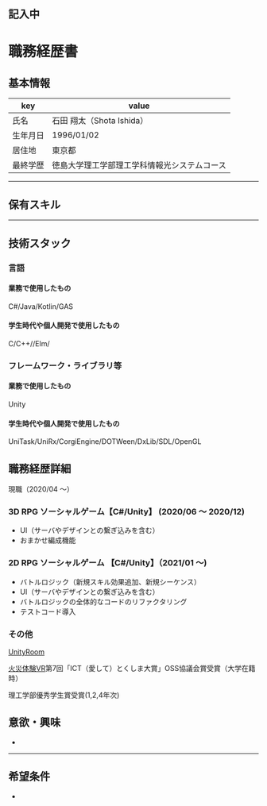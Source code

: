 ## 記入中
# 職務経歴書

## 基本情報

|key|value|
|---|---|
|氏名|石田 翔太（Shota Ishida）|
|生年月日|1996/01/02|
|居住地|東京都|
|最終学歴|徳島大学理工学部理工学科情報光システムコース|

---

## 保有スキル

---

## 技術スタック

### 言語
#### 業務で使用したもの
C#/Java/Kotlin/GAS
#### 学生時代や個人開発で使用したもの
C/C++//Elm/
### フレームワーク・ライブラリ等
#### 業務で使用したもの
Unity
#### 学生時代や個人開発で使用したもの
UniTask/UniRx/CorgiEngine/DOTWeen/DxLib/SDL/OpenGL

## 職務経歴詳細
現職（2020/04 ～）
### 3D RPG ソーシャルゲーム【C#/Unity】 (2020/06 ～ 2020/12) 
- UI（サーバやデザインとの繋ぎ込みを含む）
- おまかせ編成機能

### 2D RPG ソーシャルゲーム 【C#/Unity】（2021/01 ～)
- バトルロジック（新規スキル効果追加、新規シーケンス）
- UI（サーバやデザインとの繋ぎ込みを含む）
- バトルロジックの全体的なコードのリファクタリング
- テストコード導入

### その他
[UnityRoom](https://unityroom.com/users/gdh8w7eif1m0b9o5yxar)

[火災体験VR](https://www.pref.tokushima.lg.jp/ippannokata/sangyo/ict/5009121)第7回「ICT（愛して）とくしま大賞」OSS協議会賞受賞（大学在籍時）

理工学部優秀学生賞受賞(1,2,4年次)
## 意欲・興味
- 
---

## 希望条件
- 
